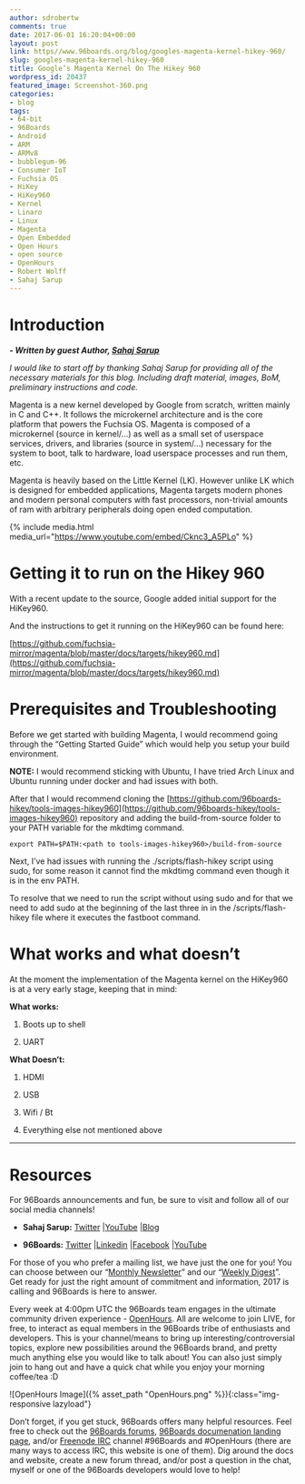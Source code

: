 ```yaml
---
author: sdrobertw
comments: true
date: 2017-06-01 16:20:04+00:00
layout: post
link: https//www.96boards.org/blog/googles-magenta-kernel-hikey-960/
slug: googles-magenta-kernel-hikey-960
title: Google’s Magenta Kernel On The Hikey 960
wordpress_id: 20437
featured_image: Screenshot-360.png
categories:
- blog
tags:
- 64-bit
- 96Boards
- Android
- ARM
- ARMv8
- bubblegum-96
- Consumer IoT
- Fuchsia OS
- HiKey
- HiKey960
- Kernel
- Linaro
- Linux
- Magenta
- Open Embedded
- Open Hours
- open source
- OpenHours
- Robert Wolff
- Sahaj Sarup
---
```


# **Introduction**


_**- Written by guest Author, [Sahaj Sarup](https://twitter.com/sahajsarup)**_

_I would like to start off by thanking Sahaj Sarup for providing all of the necessary materials for this blog. Including draft material, images, BoM, preliminary instructions and code._

Magenta is a new kernel developed by Google from scratch, written mainly in C and C++. It follows the microkernel architecture and is the core platform that powers the Fuchsia OS. Magenta is composed of a microkernel (source in kernel/...) as well as a small set of userspace services, drivers, and libraries (source in system/...) necessary for the system to boot, talk to hardware, load userspace processes and run them, etc.

Magenta is heavily based on the Little Kernel (LK). However unlike LK which is designed for embedded applications, Magenta targets modern phones and modern personal computers with fast processors, non-trivial amounts of ram with arbitrary peripherals doing open ended computation.

{% include media.html media_url="https://www.youtube.com/embed/Cknc3_A5PLo" %}



# **Getting it to run on the Hikey 960**


With a recent update to the source, Google added initial support for the HiKey960.

And the instructions to get it running on the HiKey960 can be found here:

[https://github.com/fuchsia-mirror/magenta/blob/master/docs/targets/hikey960.md](https://github.com/fuchsia-mirror/magenta/blob/master/docs/targets/hikey960.md)


# **Prerequisites and Troubleshooting**


Before we get started with building Magenta, I would recommend going through the “Getting Started Guide” which would help you setup your build environment.

**NOTE:** I would recommend sticking with Ubuntu, I have tried Arch Linux and Ubuntu running under docker and had issues with both.

After that I would recommend cloning the [https://github.com/96boards-hikey/tools-images-hikey960](https://github.com/96boards-hikey/tools-images-hikey960) repository and adding the build-from-source folder to your PATH variable for the mkdtimg command.


    export PATH=$PATH:<path to tools-images-hikey960>/build-from-source


Next, I’ve had issues with running the ./scripts/flash-hikey script using sudo, for some reason it cannot find the mkdtimg command even though it is in the env PATH.

To resolve that we need to run the script without using sudo and for that we need to add sudo at the beginning of the last three in in the <work dir>/scripts/flash-hikey file where it executes the fastboot command.


# **What works and what doesn’t**


At the moment the implementation of the Magenta kernel on the HiKey960 is at a very early stage, keeping that in mind:

**What works:**




  1. Boots up to shell


  2. UART


**What Doesn’t:**




  1. HDMI


  2. USB


  3. Wifi / Bt


  4. Everything else not mentioned above





* * *





# Resources


For 96Boards announcements and fun, be sure to visit and follow all of our social media channels!




  * **Sahaj Sarup:** [Twitter](https://twitter.com/sahajsarup) &#124;[YouTube](http://youtube.com/sahajsarup) &#124;[Blog](http://geektillithertz.com/wordpress)


  * **96Boards:** [Twitter](https://twitter.com/96Boards) &#124;[Linkedin](https://www.linkedin.com/company/6637095?trk=tyah&trkInfo=clickedVertical%3Ashowcase%2CclickedEntityId%3A6637095%2Cidx%3A1-1-1%2CtarId%3A1483603913878%2Ctas%3A96boards) &#124;[Facebook](https://www.facebook.com/96Boards/) &#124;[YouTube](https://www.youtube.com/c/96boards)


For those of you who prefer a mailing list, we have just the one for you! You can choose between our “[Monthly Newsletter](https//www.96boards.org/newsletter/)” and our “[Weekly Digest](https//www.96boards.org/newsletter/digest/)”. Get ready for just the right amount of commitment and information, 2017 is calling and 96Boards is here to answer.

Every week at 4:00pm UTC the 96Boards team engages in the ultimate community driven experience - [OpenHours](https//www.96boards.org/openhours/). All are welcome to join LIVE, for free, to interact as equal members in the 96Boards tribe of enthusiasts and developers. This is your channel/means to bring up interesting/controversial topics, explore new possibilities around the 96Boards brand, and pretty much anything else you would like to talk about! You can also just simply join to hang out and have a quick chat while you enjoy your morning coffee/tea :D

![OpenHours Image]({% asset_path "OpenHours.png" %}){:class="img-responsive lazyload"}

Don’t forget, if you get stuck, 96Boards offers many helpful resources. Feel free to check out the [96Boards forums](https//discuss.96boards.org/), [96Boards documenation landing page](https://github.com/96boards/documentation/), and/or [Freenode IRC](http://webchat.freenode.net/?channels=%2396boards) channel #96Boards and #OpenHours (there are many ways to access IRC, this website is one of them). Dig around the docs and website, create a new forum thread, and/or post a question in the chat, myself or one of the 96Boards developers would love to help!
